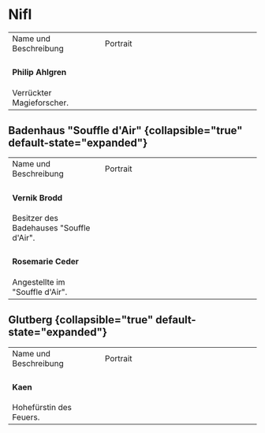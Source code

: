 # Nifl

<table>
<tr><td>Name und Beschreibung</td><td width="300">Portrait</td></tr>
<tr><td><h4>Philip Ahlgren</h4> Verrückter Magieforscher.</td><td width="300"><img src="philip.png" alt="" /></td></tr>
</table>

## Badenhaus "Souffle d'Air" {collapsible="true" default-state="expanded"}

<table>
<tr><td>Name und Beschreibung</td><td width="300">Portrait</td></tr>
<tr><td><h4>Vernik Brodd</h4> Besitzer des Badehauses "Souffle d'Air".</td><td width="300"><img src="vernik.png" alt="" /></td></tr>
<tr><td><h4>Rosemarie Ceder</h4> Angestellte im "Souffle d'Air".</td><td width="300"><img src="rosemarie.png" alt="" /></td></tr>
</table>

## Glutberg {collapsible="true" default-state="expanded"}

<table>
<tr><td>Name und Beschreibung</td><td width="300">Portrait</td></tr>
<tr><td><h4>Kaen</h4> Hohefürstin des Feuers.</td><td><img src="kaen.png" alt="" /></td></tr>
</table>